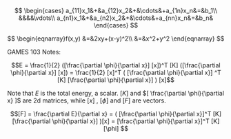 $$
\begin{cases} 
		a_{11}x_1&+&a_{12}x_2&+&\cdots&+a_{1n}x_n&=&b_1\\
		&&&&\vdots\\
		a_{n1}x_1&+&a_{n2}x_2&+&\cdots&+a_{nn}x_n&=&b_n&			
\end{cases}
$$

$$
\begin{eqnarray}f(x,y)
		&=&2xy+(x-y)^2\\
		&=&x^2+y^2
\end{eqnarray}
$$

GAMES 103 Notes:

$$E = \frac{1}{2} ([\frac{\partial \phi}{\partial x}] [x])^T [K] ([\frac{\partial \phi}{\partial x}] [x]) = \frac{1}{2} [x]^T ( [\frac{\partial \phi}{\partial x}] ^T [K] [\frac{\partial \phi}{\partial x}] ) [x]$$

Note that $E$ is the total energy, a scalar. $[K]$ and $[ \frac{\partial \phi}{\partial x} ]$ are 2d matrices, while $[x]$ , $[\phi]$ and $[F]$ are vectors.

$$[F] = \frac{\partial E}{\partial x} = ( [\frac{\partial \phi}{\partial x}]^T [K] [\frac{\partial \phi}{\partial x}] )[x] = [\frac{\partial \phi}{\partial x}]^T [K] [\phi] $$



